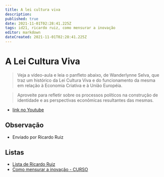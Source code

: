 ```yaml
---
title: A lei cultura viva
description: 
published: true
date: 2021-11-01T02:28:41.225Z
tags: id21, ricardo ruiz, como mensurar a inovação
editor: markdown
dateCreated: 2021-11-01T02:28:41.225Z
---
```


# A Lei Cultura Viva
> Veja a vídeo-aula e leia o panfleto abaixo, de Wanderlynne Selva, que traz um histórico da Lei Cultura Viva e do funcionamento da mesma em relação à Economia Criativa e à União Européia.

> Aproveite para refletir sobre os processos políticos na construção de identidade e as perspectivas econômicas resultantes das mesmas.
- [link no Youtube](https://www.youtube.com/watch?v=PH2hDhAl5mI&t=1s)
## Observação
- Enviado por Ricardo Ruiz

## Listas

- [Lista de Ricardo Ruiz](/listas/ricardo-ruiz)
- [Como mensurar a inovação - CURSO](/recursos/como-mensurar-a-inovacao-curso)